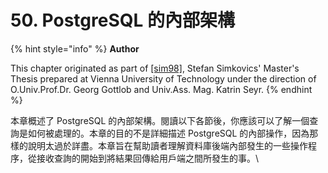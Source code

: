 # 50. PostgreSQL 的內部架構

{% hint style="info" %}
**Author**

This chapter originated as part of [\[sim98\]](../../bibliography.md#sim-98-enhancement-of-the-ansi-sql-implementation-of-postgresql-stefan-simkovics-department-of-information-systems-vienna-university-of-technology-vienna-austria-november-29-1998), Stefan Simkovics' Master's Thesis prepared at Vienna University of Technology under the direction of O.Univ.Prof.Dr. Georg Gottlob and Univ.Ass. Mag. Katrin Seyr.
{% endhint %}

本章概述了 PostgreSQL 的內部架構。閱讀以下各節後，你應該可以了解一個查詢是如何被處理的。本章的目的不是詳細描述 PostgreSQL 的內部操作，因為那樣的說明太過於詳盡。本章旨在幫助讀者理解資料庫後端內部發生的一些操作程序，從接收查詢的開始到將結果回傳給用戶端之間所發生的事。\\
